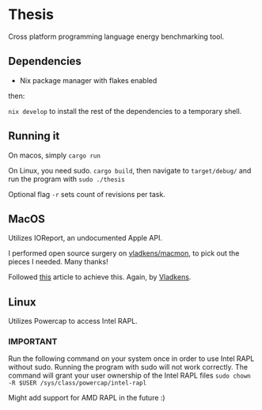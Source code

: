 # Thesis
Cross platform programming language energy benchmarking tool.

## Dependencies

- Nix package manager with flakes enabled

then:

`nix develop` to install the rest of the dependencies to a temporary shell.

## Running it

On macos, simply `cargo run`

On Linux, you need sudo. `cargo build`, then navigate to `target/debug/` and run the program with `sudo ./thesis`

Optional flag `-r` sets count of revisions per task.

## MacOS
Utilizes IOReport, an undocumented Apple API.

I performed open source surgery on [vladkens/macmon](https://github.com/vladkens/macmon), to pick out the pieces I needed. Many thanks!

Followed [this](https://medium.com/@vladkens/how-to-get-macos-power-metrics-with-rust-d42b0ad53967) article to achieve this. Again, by [Vladkens](https://github.com/vladkens).

## Linux 
Utilizes Powercap to access Intel RAPL. 

### IMPORTANT
Run the following command on your system once in order to use Intel RAPL without sudo. Running the program with sudo will not work correctly. The command will grant your user ownership of the Intel RAPL files
`sudo chown -R $USER /sys/class/powercap/intel-rapl`

Might add support for AMD RAPL in the future :)

